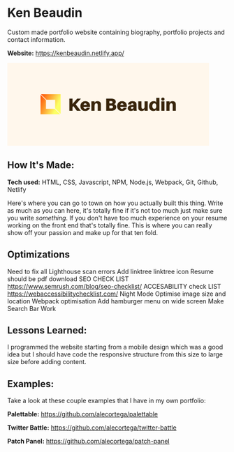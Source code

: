 # Ken Beaudin

Custom made portfolio website containing biography, portfolio projects and contact information.

**Website:** https://kenbeaudin.netlify.app/

<a target="_blank" href="https://kenbeaudin.netlify.app/">
    <img src="src/img/ken-beaudin-banner.png" height="190px" alt="Twitter Assitance App"/>
</a>

## How It's Made:

**Tech used:** HTML, CSS, Javascript, NPM, Node.js, Webpack, Git, Github, Netlify

Here's where you can go to town on how you actually built this thing. Write as much as you can here, it's totally fine if it's not too much just make sure you write _something_. If you don't have too much experience on your resume working on the front end that's totally fine. This is where you can really show off your passion and make up for that ten fold.

## Optimizations

Need to fix all Lighthouse scan errors
Add linktree linktree icon
Resume should be pdf download
SEO CHECK LIST
https://www.semrush.com/blog/seo-checklist/
ACCESABILITY check LIST
https://webaccessibilitychecklist.com/
Night Mode
Optimise image size and location
Webpack optimisation
Add hamburger menu on wide screen
Make Search Bar Work

## Lessons Learned:

I programmed the website starting from a mobile design which was a good idea but I should have code the responsive structure from this size to large size
before adding content.

## Examples:

Take a look at these couple examples that I have in my own portfolio:

**Palettable:** https://github.com/alecortega/palettable

**Twitter Battle:** https://github.com/alecortega/twitter-battle

**Patch Panel:** https://github.com/alecortega/patch-panel
